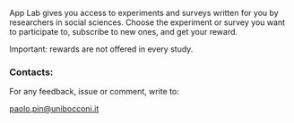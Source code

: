 App Lab gives you access to experiments and surveys written for you by researchers in social sciences. Choose the experiment or survey you want to participate to, subscribe to new ones, and get your reward.

Important: rewards are not offered in every study.

### Contacts:

For any feedback, issue or comment, write to:

paolo.pin@unibocconi.it


